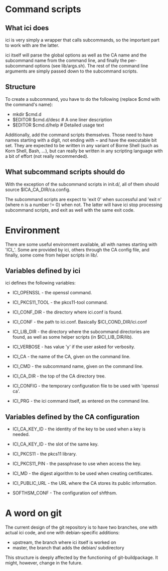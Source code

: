 Command scripts
===============

What ici does
-------------

ici is very simply a wrapper that calls subcommands, so the important
part to work with are the latter.

ici itself will parse the global options as well as the CA name and
the subcommand name from the command line, and finally the
per-subcommand options (see lib/args.sh).  The rest of the command
line arguments are simply passed down to the subcommand scripts.

Structure
---------

To create a subcommand, you have to do the following (replace $cmd
with the command's name):

- mkdir $cmd.d
- $EDITOR $cmd.d/desc		# A one liner description
- $EDITOR $cmd.d/help		# Detailed usage text

Additionally, add the command scripts themselves.  Those need to have
names starting with a digit, not ending with ~ and have the executable
bit set.  They are expected to be written in any variant of Borne
Shell (such as Korn Shell, Bash, ...), but can really be written in
any scripting language with a bit of effort (not really recommended).

What subcommand scripts should do
---------------------------------

With the exception of the subcommand scripts in init.d/, all of them
should source $ICA_CA_DIR/ca.config.

The subcommand scripts are expect to 'exit 0' when successful and
'exit n' (where n is a number != 0) when not.  The latter will have
ici stop processing subcommand scripts, and exit as well with the same
exit code.


Environment
===========

There are some useful environment available, all with names starting
with 'ICI_'.  Some are provided by ici, others through the CA config
file, and finally, some come from helper scripts in lib/.

Variables defined by ici
------------------------

ici defines the following variables:

* ICI_OPENSSL     - the openssl command.
* ICI_PKCS11_TOOL - the pkcs11-tool command.

* ICI_CONF_DIR    - the directory where ici.conf is found.
* ICI_CONF        - the path to ici.conf.  Basically $ICI_COND_DIR/ici.conf 
* ICI_LIB_DIR     - the directory where the subcommand directories are
                    found, as well as some helper scripts (in $ICI_LIB_DIR/lib).

* ICI_VERBOSE     - has value 'y' if the user asked for verbosity.
* ICI_CA          - the name of the CA, given on the command line.
* ICI_CMD         - the subcommand name, given on the command line.
* ICI_CA_DIR      - the top of the CA directory tree.
* ICI_CONFIG      - the temporary configuration file to be used with
                    'openssl ca'.
* ICI_PRG         - the ici command itself, as entered on the command line.

Variables defined by the CA configuration
-----------------------------------------

* ICI_CA_KEY_ID   - the identity of the key to be used when a key is needed.
* ICI_CA_KEY_ID   - the slot of the same key.
* ICI_PKCS11      - the pkcs11 library.
* ICI_PKCS11_PIN  - the passphrase to use when access the key.
* ICI_MD          - the digest algorithm to be used when creating certificates.
* ICI_PUBLIC_URL  - the URL where the CA stores its public information.

* SOFTHSM_CONF    - The configuration oof shfthsm.


A word on git
=============

The current design of the git repository is to have two branches, one
with actual ici code, and one with debian-specific additions:

- upstream, the branch where ici itself is worked on
- master, the branch that adds the debian/ subdirectory

This structure is deeply affected by the functioning of
git-buildpackage.  It might, however, change in the future.
